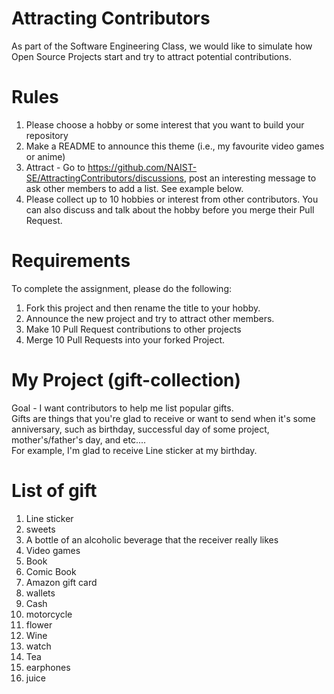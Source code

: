 # Attracting Contributors
As part of the Software Engineering Class, we would like to simulate how Open Source Projects start and try to attract potential contributions.

# Rules

1. Please choose a hobby or some interest that you want to build your repository
2. Make a README to announce this theme (i.e., my favourite video games or anime)
3. Attract - Go to https://github.com/NAIST-SE/AttractingContributors/discussions, post an interesting message to ask other members to add a list. See example below.
4. Please collect up to 10 hobbies or interest from other contributors. You can also discuss and talk about the hobby before you merge their Pull Request.

# Requirements
To complete the assignment, please do the following:
1. Fork this project and then rename the title to your hobby.
2. Announce the new project and try to attract other members.
3. Make 10 Pull Request contributions to other projects
4. Merge 10 Pull Requests into your forked Project.

# My Project (gift-collection)
Goal - I want contributors to help me list popular gifts. <br>
Gifts are things that you're glad to receive or want to send when it's some anniversary, such as birthday, successful day of some project, mother's/father's day, and etc....<br>
For example, I'm glad to receive Line sticker at my birthday.

# List of gift
1. Line sticker
2. sweets
3. A bottle of an alcoholic beverage that the receiver really likes
4. Video games
5. Book
6. Comic Book
7. Amazon gift card
8. wallets
9. Cash
10. motorcycle
11. flower
12. Wine
13. watch
14. Tea
15. earphones
16. juice
